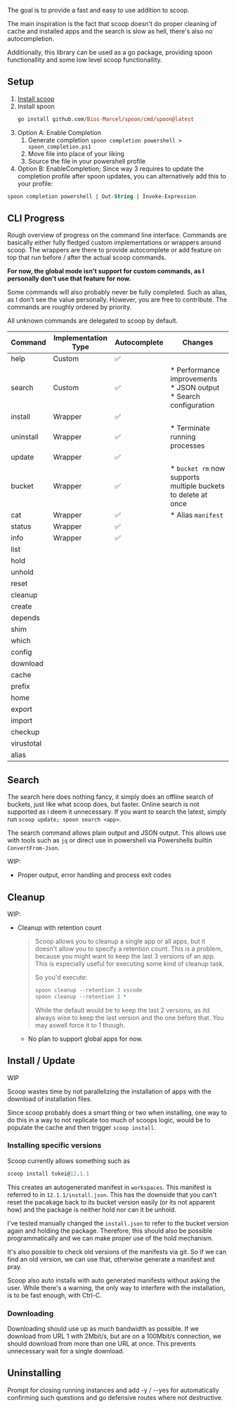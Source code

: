 

The goal is to provide a fast and easy to use addition to scoop.

The main inspiration is the fact that scoop doesn't do proper cleaning of
cache and installed apps and the search is slow as hell, there's also no
autocompletion.

Additionally, this library can be used as a go package, providing spoon
functionallity and some low level scoop functionallity.

## Setup

1. [Install scoop](https://scoop.sh/)
2. Install spoon
   ```ps
   go install github.com/Bios-Marcel/spoon/cmd/spoon@latest
   ```
3. Option A: Enable Completion
   1. Generate completion `spoon completion powershell > spoon_completion.ps1`
   2. Move file into place of your liking
   3. Source the file in your powershell profile
3. Option B: EnableCompletion; Since way 3 requires to update the completion
   profile after spoon updates, you can alternatively add this to your profile:
  ```ps
  spoon completion powershell | Out-String | Invoke-Expression
  ```

## CLI Progress

Rough overview of progress on the command line interface. Commands are
basically either fully fledged custom implementations or wrappers around scoop.
The wrappers are there to provide autocomplete or add feature on top that run
before / after the actual scoop commands.

**For now, the global mode isn't support for custom commands, as I personally
don't use that feature for now.**

Some commands will also probably never be fully completed. Such as alias, as I
don't see the value personally. However, you are free to contribute. The
commands are roughly ordered by priority.

All unknown commands are delegated to scoop by default.

| Command    | Implementation Type | Autocomplete | Changes                                                                  |
| ---------- | ------------------- | ------------ | ------------------------------------------------------------------------ |
| help       | Custom              | ✅            |                                                                          |
| search     | Custom              | ✅            | * Performance improvements<br/>* JSON output<br/> * Search configuration |
| install    | Wrapper             | ✅            |                                                                          |
| uninstall  | Wrapper             | ✅            | * Terminate running processes                                            |
| update     | Wrapper             | ✅            |                                                                          |
| bucket     | Wrapper             | ✅            | * `bucket rm` now supports multiple buckets to delete at once            |
| cat        | Wrapper             | ✅            | * Alias `manifest`                                                       |
| status     | Wrapper             | ✅            |                                                                          |
| info       | Wrapper             | ✅            |                                                                          |
| list       |                     |              |                                                                          |
| hold       |                     |              |                                                                          |
| unhold     |                     |              |                                                                          |
| reset      |                     |              |                                                                          |
| cleanup    |                     |              |                                                                          |
| create     |                     |              |                                                                          |
| depends    |                     |              |                                                                          |
| shim       |                     |              |                                                                          |
| which      |                     |              |                                                                          |
| config     |                     |              |                                                                          |
| download   |                     |              |                                                                          |
| cache      |                     |              |                                                                          |
| prefix     |                     |              |                                                                          |
| home       |                     |              |                                                                          |
| export     |                     |              |                                                                          |
| import     |                     |              |                                                                          |
| checkup    |                     |              |                                                                          |
| virustotal |                     |              |                                                                          |
| alias      |                     |              |                                                                          |

## Search

The search here does nothing fancy, it simply does an offline search of
buckets, just like what scoop does, but faster. Online search is not supported
as i deem it unnecessary. If you want to search the latest, simply run
`scoop update; spoon search <app>`.

The search command allows plain output and JSON output. This allows use with
tools such as `jq` or direct use in powershell via Powershells builtin
`ConvertFrom-Json`.

WIP:

* Proper output, error handling and process exit codes

## Cleanup

WIP:

* Cleanup with retention count
  > Scoop allows you to cleanup a single app or all apps, but it doesn't allow
  > you to specify a retention count. This is a problem, because you might want
  > to keep the last 3 versions of an app. This is especially useful for
  > executing some kind of cleanup task.
  >
  > So you'd execute:
  > ```ps
  > spoon cleanup --retention 3 vscode
  > spoon cleanup --retention 3 *
  > ```
  >
  > While the default would be to keep the last 2 versions, as itd always wise
  > to keep the last version and the one before that. You may aswell force it
  > to 1 though.
  * No plan to support global apps for now.

## Install / Update

WIP

Scoop wastes time by not parallelizing the installation of apps with
the download of installation files.

Since scoop probably does a smart thing or two when installing, one way to do
this in a way to not replicate too much of scoops logic, would be to populate
the cache and then trigger `scoop install`.

### Installing specific versions

Scoop currently allows something such as

```ps
scoop install tokei@12.1.1
```

This creates an autogenerated manifest in `workspaces`. This manifest is
referred to in `12.1.1/install.json`. This has the downside that you can't
reset the pacakage back to its bucket version easily (or its not apparent how)
and the package is neither hold nor can it be unhold.

I've tested manually changed the `install.json` to refer to the bucket version
again and holding the package. Therefore, this should also be possible
programmatically and we can make proper use of the hold mechanism.

It's also possible to check old versions of the manifests via git. So if we
can find an old version, we can use that, otherwise generate a manifest and
pray.

Scoop also auto installs with auto generated manifests without asking the user.
While there's a warning, the only way to interfere with the installation, is to
be fast enough, with Ctrl-C.

### Downloading

Downloading should use up as much bandwidth as possible. If we download from
URL 1 with 2Mbit/s, but are on a 100Mbit/s connection, we should download from
more than one URL at once. This prevents unnecessary wait for a single download.

## Uninstalling

Prompt for closing running instances and add -y / --yes for automatically
confirming such questions and go defensive routes where not destructive.
